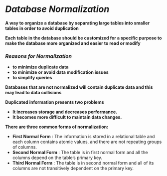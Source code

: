 # *Database Normalization*
**A way to organize a database by separating large tables into smaller tables in order to avoid duplication**

**Each table in the database should be customized for a specific purpose to make the database more organized and easier to read or modify**

### *Reasons for Normalization*

- **to minimize duplicate data**
- **to minimize or avoid data modification issues**
- **to simplify queries**

**Databases that are not normalized will contain duplicate data and this may lead to data collisions**

**Duplicated information presents two problems**
- **It increases storage and decreases performance.**
- **It becomes more difficult to maintain data changes.**

**There are three common forms of normalization:**

- **First Normal Form** : The information is stored in a relational table
and each column contains atomic values, and there are not repeating groups of columns.
- **Second Normal Form** : The table is in first normal form and all the columns depend on the table’s primary key.
- **Third Normal Form** : The table is in second normal form and all of its columns are not transitively dependent on the primary key.

